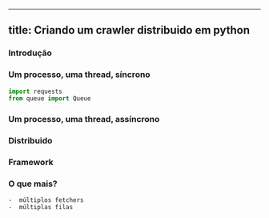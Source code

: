 --------
title: Criando um crawler distribuido em python
--------

### Introdução
### Um processo, uma thread, síncrono


``` python
import requests
from queue import Queue

```
### Um processo, uma thread, assíncrono
### Distribuido
### Framework
### O que mais?
    -  múltiplos fetchers
    -  múltiplas filas

